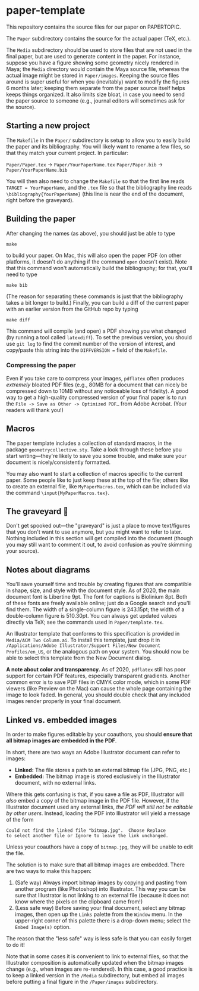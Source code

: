 # paper-template

This repository contains the source files for our paper on PAPERTOPIC.

The `Paper` subdirectory contains the source for the actual paper (TeX, etc.).

The `Media` subdirectory should be used to store files that are not used in the final paper, but are used to generate content in the paper.  For instance, suppose you have a figure showing some geometry nicely rendered in Maya; the `Media` directory would contain the Maya source file, whereas the actual image might be stored in `Paper/images`.  Keeping the source files around is super useful for when you (inevitably) want to modify the figures 6 months later; keeping them separate from the paper source itself helps keeps things organized.  It also limits size bloat, in case you need to send the paper source to someone (e.g., journal editors will sometimes ask for the source).

## Starting a new project

The `Makefile` in the `Paper/` subdirectory is setup to allow you to easily build the paper and its bibliography.  You will likely want to rename a few files, so that they match your current project.  In particular:

`Paper/Paper.tex` -> `Paper/YourPaperName.tex`
`Paper/Paper.bib` -> `Paper/YourPaperName.bib`

You will then also need to change the `Makefile` so that the first line reads `TARGET = YourPaperName`, and the `.tex` file so that the bibliography line reads `\bibliography{YourPaperName}` (this line is near the end of the document, right before the graveyard).

## Building the paper

After changing the names (as above), you should just be able to type

   `make`

to build your paper.  On Mac, this will also open the paper PDF (on other platforms, it doesn't do anything if the command `open` doesn't exist).  Note that this command won't automatically build the bibliography; for that, you'll need to type

   `make bib`

(The reason for separating these commands is just that the bibliography takes a bit longer to build.)  Finally, you can build a diff of the current paper with an earlier version from the GitHub repo by typing

   `make diff`

This command will compile (and open) a PDF showing you what changed (by running a tool called `latexdiff`).  To set the previous version, you should use `git log` to find the commit number of the version of interest, and copy/paste this string into the `DIFFVERSION =` field of the `Makefile`.

### Compressing the paper

Even if you take care to compress your images, `pdflatex` often produces _extremely_ bloated PDF files (e.g., 80MB for a document that can nicely be compressed down to 10MB without any noticeable loss of fidelity).  A good way to get a high-quality compressed version of your final paper is to run the `File -> Save as Other -> Optimized PDF…` from Adobe Acrobat.  (Your readers will thank you!)

## Macros

The paper template includes a collection of standard macros, in the package `geometrycollective.sty`.  Take a look through these before you start writing—they're likely to save you some trouble, and make sure your document is nicely/consistently formatted.

You may also want to start a collection of macros specific to the current paper.  Some people like to just keep these at the top of the file; others like to create an external file, like `MyPaperMacros.tex`, which can be included via the command `\input{MyPaperMacros.tex}`.

## The graveyard 👻

Don't get spooked out—the "graveyard" is just a place to move text/figures that you don't want to use anymore, but you might want to refer to later.  Nothing included in this section will get compiled into the document (though you may still want to comment it out, to avoid confusion as you're skimming your source).

## Notes about diagrams

You'll save yourself time and trouble by creating figures that are compatible in shape, size, and style with the document style.  As of 2020, the main document font is Libertine 9pt.  The font for captions is Biolinium 8pt.  Both of these fonts are freely available online; just do a Google search and you'll find them.  The width of a single-column figure is 243.15pt; the width of a double-column figure is 510.30pt.  You can always get updated values directly via TeX; see the commands used in `Paper/template.tex`.

An Illustrator template that conforms to this specification is provided in `Media/ACM Two Column.ai`.  To install this template, just drop it in `/Applications/Adobe Illustrator/Support Files/New Document Profiles/en_US`, or the analogous path on your system.  You should now be able to select this template from the New Document dialog.

**A note about color and transparency.** As of 2020, `pdflatex` still has poor support for certain PDF features, especially transparent gradients.  Another common error is to save PDF files in CMYK color mode, which in some PDF viewers (like Preview on the Mac) can cause the whole page containing the image to look faded.  In general, you should double check that any included images render properly in your final document.  

## Linked vs. embedded images

In order to make figures editable by your coauthors, you should **ensure that all bitmap images are embedded in the PDF**.

In short, there are two ways an Adobe Illustrator document can refer to images:

- **Linked:** The file stores a path to an external bitmap file (JPG, PNG, etc.)
- **Embedded:** The bitmap image is stored exclusively in the Illustrator document, with no external links.

Where this gets confusing is that, if you save a file as PDF, Illustrator will _also_ embed a copy of the bitmap image in the PDF file.  However, if the Illustrator document used any external links, _the PDF will still not be editable by other users_.  Instead, loading the PDF into Illustrator will yield a message of the form

   ~~~
   Could not find the linked file "bitmap.jpg".  Choose Replace
   to select another file or Ignore to leave the link unchanged.
   ~~~

Unless your coauthors have a copy of `bitmap.jpg`, they will be unable to edit the file.

The solution is to make sure that all bitmap images are embedded.  There are two ways to make this happen:

1. (Safe way) Always import bitmap images by copying and pasting from another program (like Photoshop) into Illustrator.  This way you can be sure that Illustrator is not linking to an external file (because it does not know where the pixels on the clipboard came from!)
2. (Less safe way) Before saving your final document, select any bitmap images, then open up the `Links` palette from the `Window` menu.  In the upper-right corner of this palette there is a drop-down menu; select the `Embed Image(s)` option.

The reason that the "less safe" way is less safe is that you can easily forget to do it!

Note that in some cases it is convenient to link to external files, so that the Illustrator composition is automatically updated when the bitmap images change (e.g., when images are re-rendered).  In this case, a good practice is to keep a linked version in the `/Media` subdirectory, but embed all images before putting a final figure in the `/Paper/images` subdirectory.


